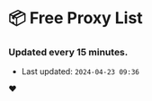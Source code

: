 # :package: Free Proxy List
### Updated every 15 minutes.

- Last updated: `2024-04-23 09:36`

:heart:
